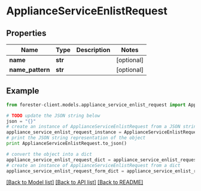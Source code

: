 # ApplianceServiceEnlistRequest


## Properties

Name | Type | Description | Notes
------------ | ------------- | ------------- | -------------
**name** | **str** |  | [optional] 
**name_pattern** | **str** |  | [optional] 

## Example

```python
from forester-client.models.appliance_service_enlist_request import ApplianceServiceEnlistRequest

# TODO update the JSON string below
json = "{}"
# create an instance of ApplianceServiceEnlistRequest from a JSON string
appliance_service_enlist_request_instance = ApplianceServiceEnlistRequest.from_json(json)
# print the JSON string representation of the object
print ApplianceServiceEnlistRequest.to_json()

# convert the object into a dict
appliance_service_enlist_request_dict = appliance_service_enlist_request_instance.to_dict()
# create an instance of ApplianceServiceEnlistRequest from a dict
appliance_service_enlist_request_form_dict = appliance_service_enlist_request.from_dict(appliance_service_enlist_request_dict)
```
[[Back to Model list]](../README.md#documentation-for-models) [[Back to API list]](../README.md#documentation-for-api-endpoints) [[Back to README]](../README.md)



